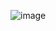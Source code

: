 ![image](https://github.com/AdurraIS/SpringAPI_LevelGroupChallenge/assets/119917719/5f0ce61c-b60d-45aa-a272-b3272b0b5584)
